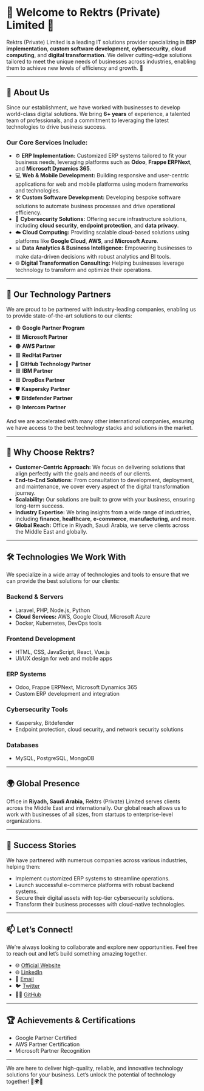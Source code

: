 # 🌟 Welcome to Rektrs (Private) Limited 🌟

Rektrs (Private) Limited is a leading IT solutions provider specializing in **ERP implementation**, **custom software development**, **cybersecurity**, **cloud computing**, and **digital transformation**. We deliver cutting-edge solutions tailored to meet the unique needs of businesses across industries, enabling them to achieve new levels of efficiency and growth. 🚀

---

## 🏢 **About Us**

Since our establishment, we have worked with businesses to develop world-class digital solutions. We bring **6+ years** of experience, a talented team of professionals, and a commitment to leveraging the latest technologies to drive business success.

### **Our Core Services Include:**

- ⚙️ **ERP Implementation:** Customized ERP systems tailored to fit your business needs, leveraging platforms such as **Odoo**, **Frappe ERPNext**, and **Microsoft Dynamics 365**.
- 💻 **Web & Mobile Development:** Building responsive and user-centric applications for web and mobile platforms using modern frameworks and technologies.
- 🛠️ **Custom Software Development:** Developing bespoke software solutions to automate business processes and drive operational efficiency.
- 🔐 **Cybersecurity Solutions:** Offering secure infrastructure solutions, including **cloud security**, **endpoint protection**, and **data privacy**.
- ☁️ **Cloud Computing:** Providing scalable cloud-based solutions using platforms like **Google Cloud**, **AWS**, and **Microsoft Azure**.
- 📊 **Data Analytics & Business Intelligence:** Empowering businesses to make data-driven decisions with robust analytics and BI tools.
- 🌐 **Digital Transformation Consulting:** Helping businesses leverage technology to transform and optimize their operations.

---

## 🤝 **Our Technology Partners**

We are proud to be partnered with industry-leading companies, enabling us to provide state-of-the-art solutions to our clients:

- 🟢 **Google Partner Program**
- 🟦 **Microsoft Partner**
- 🟠 **AWS Partner**
- 🟥 **RedHat Partner**
- 🐙 **GitHub Technology Partner**
- 🟦 **IBM Partner**
- 🟦 **DropBox Partner**
- 🛡️ **Kaspersky Partner**
- 🛡️ **Bitdefender Partner**
- 🟢 **Intercom Partner**

And we are accelerated with many other international companies, ensuring we have access to the best technology stacks and solutions in the market.

---

## 🚀 **Why Choose Rektrs?**

- **Customer-Centric Approach:** We focus on delivering solutions that align perfectly with the goals and needs of our clients.
- **End-to-End Solutions:** From consultation to development, deployment, and maintenance, we cover every aspect of the digital transformation journey.
- **Scalability:** Our solutions are built to grow with your business, ensuring long-term success.
- **Industry Expertise:** We bring insights from a wide range of industries, including **finance**, **healthcare**, **e-commerce**, **manufacturing**, and more.
- **Global Reach:** Office in Riyadh, Saudi Arabia, we serve clients across the Middle East and globally.

---

## 🛠️ **Technologies We Work With**

We specialize in a wide array of technologies and tools to ensure that we can provide the best solutions for our clients:

### **Backend & Servers**
- Laravel, PHP, Node.js, Python
- **Cloud Services:** AWS, Google Cloud, Microsoft Azure
- Docker, Kubernetes, DevOps tools

### **Frontend Development**
- HTML, CSS, JavaScript, React, Vue.js
- UI/UX design for web and mobile apps

### **ERP Systems**
- Odoo, Frappe ERPNext, Microsoft Dynamics 365
- Custom ERP development and integration

### **Cybersecurity Tools**
- Kaspersky, Bitdefender
- Endpoint protection, cloud security, and network security solutions

### **Databases**
- MySQL, PostgreSQL, MongoDB

---

## 🌍 **Global Presence**

Office in **Riyadh, Saudi Arabia**, Rektrs (Private) Limited serves clients across the Middle East and internationally. Our global reach allows us to work with businesses of all sizes, from startups to enterprise-level organizations.

---

## 🌟 **Success Stories**

We have partnered with numerous companies across various industries, helping them:

- Implement customized ERP systems to streamline operations.
- Launch successful e-commerce platforms with robust backend systems.
- Secure their digital assets with top-tier cybersecurity solutions.
- Transform their business processes with cloud-native technologies.

---

## 📫 **Let’s Connect!**

We’re always looking to collaborate and explore new opportunities. Feel free to reach out and let’s build something amazing together.

- 🌐 [Official Website](https://www.rektrs.com)
- 🌐 [LinkedIn](https://www.linkedin.com/company/rektrs)
- 📧 [Email](mailto:support@rektrs.com)
- 🐦 [Twitter](https://twitter.com/rektrs)
- 👨‍💻 [GitHub](https://github.com/rektrsprivatelimited)

---

## 🏆 **Achievements & Certifications**

- Google Partner Certified
- AWS Partner Certification
- Microsoft Partner Recognition

---

We are here to deliver high-quality, reliable, and innovative technology solutions for your business. Let’s unlock the potential of technology together! 💼🌍💡
